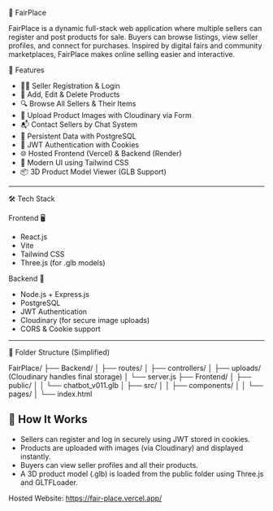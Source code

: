 🌟 FairPlace

FairPlace is a dynamic full-stack web application where multiple sellers can register and post products for sale. Buyers can browse listings, view seller profiles, and connect for purchases. Inspired by digital fairs and community marketplaces, FairPlace makes online selling easier and interactive.


🎯 Features

- 🧑‍💼 Seller Registration & Login  
- 🛒 Add, Edit & Delete Products  
- 🔍 Browse All Sellers & Their Items  
- 📁 Upload Product Images with Cloudinary via Form  
- 📬 Contact Sellers by Chat System  
- 💾 Persistent Data with PostgreSQL  
- 🔐 JWT Authentication with Cookies  
- 🌐 Hosted Frontend (Vercel) & Backend (Render)   
- 🧰 Modern UI using Tailwind CSS  
- 📦 3D Product Model Viewer (GLB Support)

---

🛠️ Tech Stack

 Frontend 🖥️
- React.js
- Vite
- Tailwind CSS
- Three.js (for .glb models)

 Backend 🧠
- Node.js + Express.js
- PostgreSQL
- JWT Authentication
- Cloudinary (for secure image uploads)
- CORS & Cookie support

---

 📂 Folder Structure (Simplified)

FairPlace/
├── Backend/
│ ├── routes/
│ ├── controllers/
│ ├── uploads/ (Cloudinary handles final storage)
│ └── server.js
├── Frontend/
│ ├── public/
│ │ └── chatbot_v011.glb
│ ├── src/
│ │ ├── components/
│ │ └── pages/
│ └── index.html



## 🧪 How It Works

- Sellers can register and log in securely using JWT stored in cookies.
- Products are uploaded with images (via Cloudinary) and displayed instantly.
- Buyers can view seller profiles and all their products.
- A 3D product model (.glb) is loaded from the public folder using Three.js and GLTFLoader.

Hosted Website:
  https://fair-place.vercel.app/
